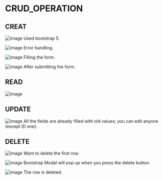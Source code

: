 # CRUD_OPERATION 

## CREAT

![image](https://github.com/b202001162/CRUD_OP/assets/86399274/84221363-6b4b-4444-a740-45c3a6ac1804)
Used bootstrap 5.

![image](https://github.com/b202001162/CRUD_OP/assets/86399274/4105ac43-a838-47b7-863e-75e751aae147)
Error handling.

![image](https://github.com/b202001162/CRUD_OP/assets/86399274/0dafc908-9176-4a98-bf1d-1f56eac645ee)
Filling the form.

![image](https://github.com/b202001162/CRUD_OP/assets/86399274/7bd17073-579c-4a7b-9eff-ebdb29ed2743)
After submitting the form.

## READ

![image](https://github.com/b202001162/CRUD_OP/assets/86399274/00cf5927-2a9c-4bb4-96e1-9198888a3839)

## UPDATE

![image](https://github.com/b202001162/CRUD_OP/assets/86399274/cd7de010-c225-48c4-9f83-0d30b4a38695)
All the fields are already filled with old values; you can edit anyone (except ID one).

## DELETE

![image](https://github.com/b202001162/CRUD_OP/assets/86399274/00cf5927-2a9c-4bb4-96e1-9198888a3839)
Want to delete the first row.

![image](https://github.com/b202001162/CRUD_OP/assets/86399274/a448f95b-8637-4655-93e4-27984aa8ceb6)
Bootstrap Modal will pop up when you press the delete button. 

![image](https://github.com/b202001162/CRUD_OP/assets/86399274/4e1e1dea-7b07-4297-be21-95eb2274a670)
The row is deleted.

